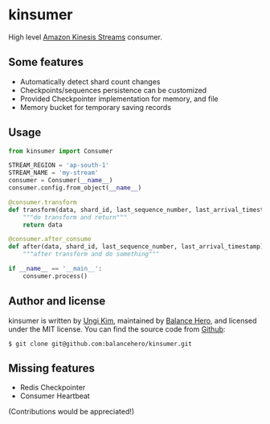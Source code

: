 kinsumer
========

High level [Amazon Kinesis Streams](https://aws.amazon.com/kinesis/streams/) consumer.

Some features
-------------

* Automatically detect shard count changes
* Checkpoints/sequences persistence can be customized
* Provided Checkpointer implementation for memory, and file
* Memory bucket for temporary saving records

Usage
-----

```python
from kinsumer import Consumer

STREAM_REGION = 'ap-south-1'
STREAM_NAME = 'my-stream'
consumer = Consumer(__name__)
consumer.config.from_object(__name__)

@consumer.transform
def transform(data, shard_id, last_sequence_number, last_arrival_timestamp):
    """do transform and return"""
    return data

@consumer.after_consume
def after(data, shard_id, last_sequence_number, last_arrival_timestamp):
    """after transform and do something"""

if __name__ == '__main__':
    consumer.process()
```

Author and license
------------------

kinsumer is written by [Ungi Kim](https://ungikim.me/), maintained by [Balance Hero](http://truebalance.io/), and licensed under the MIT license.  You can find the source code from [Github](https://github.com/balancehero/kinsumer):

```
$ git clone git@github.com:balancehero/kinsumer.git
```

Missing features
----------------

* Redis Checkpointer
* Consumer Heartbeat

(Contributions would be appreciated!)
